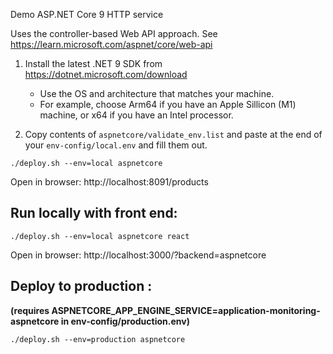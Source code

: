 Demo ASP.NET Core 9 HTTP service

Uses the controller-based Web API approach.
See https://learn.microsoft.com/aspnet/core/web-api

1. Install the latest .NET 9 SDK from https://dotnet.microsoft.com/download
   - Use the OS and architecture that matches your machine.
   - For example, choose Arm64 if you have an Apple Sillicon (M1) machine, or x64 if you have an Intel processor. 

2. Copy contents of `aspnetcore/validate_env.list` and paste at the end of your `env-config/local.env` and fill them out.

```
./deploy.sh --env=local aspnetcore
```

Open in browser: http://localhost:8091/products

## Run locally with front end:

```
./deploy.sh --env=local aspnetcore react
```

Open in browser: http://localhost:3000/?backend=aspnetcore

## Deploy to production : 
**(requires ASPNETCORE_APP_ENGINE_SERVICE=application-monitoring-aspnetcore in env-config/production.env)**


```
./deploy.sh --env=production aspnetcore
```
